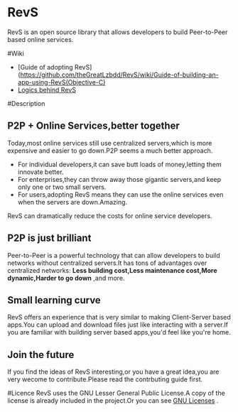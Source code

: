 RevS
================

RevS is an open source library that allows developers to build Peer-to-Peer based online services.

#Wiki
 * [Guide of adopting RevS](https://github.com/theGreatLzbdd/RevS/wiki/Guide-of-building-an-app-using-RevS(Objective-C)
 * [Logics behind RevS](https://github.com/theGreatLzbdd/RevS/wiki/Logics-behind-RevS)

#Description

## P2P + Online Services,better together
Today,most online services still use centralized servers,which is more expensive and easier to go down.P2P seems a much better approach.
 * For individual developers,it can save butt loads of money,letting them innovate better.
 * For enterprises,they can throw away those gigantic servers,and keep only one or two small servers.
 * For users,adopting RevS means they can use the online services even when the servers are down.Amazing.  

RevS can dramatically reduce the costs for online service developers.

## P2P is just brilliant
Peer-to-Peer is a powerful technology that can allow developers to build networks without centralized servers.It has tons of advantages over centralized networks: **Less building cost,Less maintenance cost,More dynamic,Harder to go down** ,and more.

## Small learning curve
RevS offers an experience that is very similar to making Client-Server based apps.You can upload and download files just like interacting with a server.If you are familiar with building server based apps,you'd feel like you're home.

## Join the future
If you find the ideas of RevS interesting,or you have a great idea,you are very wecome to contribute.Please read the contrbuting guide first.

#Licence
RevS uses the GNU Lesser General Public License.A copy of the license is already included in the project.Or you can see [GNU Licenses](http://www.gnu.org/licenses/) .
